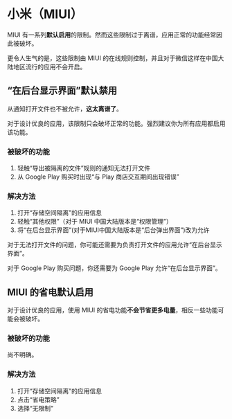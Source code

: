 # 小米（MIUI）

MIUI 有一系列**默认启用**的限制。然而这些限制过于离谱，应用正常的功能经常因此被破坏。

更令人生气的是，这些限制由 MIUI 的在线规则控制，并且对于微信这样在中国大陆地区流行的应用不会开启。

## “在后台显示界面”默认禁用

从通知打开文件也不被允许，**这太离谱了**。

对于设计优良的应用，该限制只会破坏正常的功能。强烈建议你为所有应用都启用该功能。

### 被破坏的功能

1. 轻触“导出被隔离的文件”规则的通知无法打开文件
2. 从 Google Play 购买时出现“与 Play 商店交互期间出现错误”

### 解决方法

1. 打开“存储空间隔离”的应用信息
2. 轻触“其他权限”（对于 MIUI 中国大陆版本是“权限管理”）
3. 将“在后台显示界面”(对于MIUI中国大陆版本是“后台弹出界面”)改为允许

对于无法打开文件的问题，你可能还需要为负责打开文件的应用允许“在后台显示界面”。

对于 Google Play 购买问题，你还需要为 Google Play 允许“在后台显示界面”。

## MIUI 的省电默认启用

对于设计优良的应用，使用 MIUI 的省电功能**不会节省更多电量**，相反一些功能可能会被破坏。

### 被破坏的功能

尚不明确。

### 解决方法

1. 打开“存储空间隔离”的应用信息
2. 点击“省电策略”
3. 选择“无限制”
